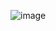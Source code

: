 
![image](https://github.com/gabrielricardosilva/Landing-Page/assets/93540978/c5d7c9d8-f608-4877-ac51-14cbb78822c8)
